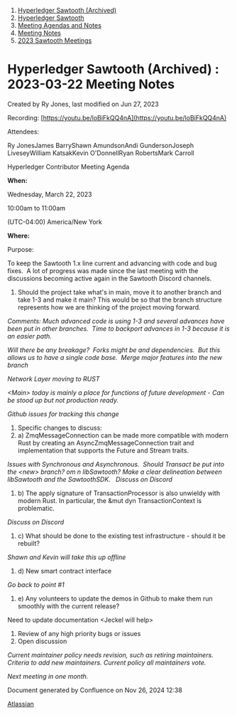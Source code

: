 1. [Hyperledger Sawtooth (Archived)](index.html)
2. [Hyperledger Sawtooth](Hyperledger-Sawtooth_20152342.html)
3. [Meeting Agendas and Notes](Meeting-Agendas-and-Notes_20154206.html)
4. [Meeting Notes](Meeting-Notes_20156244.html)
5. [2023 Sawtooth Meetings](2023-Sawtooth-Meetings_20156333.html)

# Hyperledger Sawtooth (Archived) : 2023-03-22 Meeting Notes

Created by Ry Jones, last modified on Jun 27, 2023

Recording: [https://youtu.be/loBiFkQQ4nA](https://youtu.be/loBiFkQQ4nA)

Attendees:

Ry JonesJames BarryShawn AmundsonAndi GundersonJoseph LiveseyWilliam KatsakKevin O'DonnellRyan RobertsMark Carroll

Hyperledger Contributor Meeting Agenda

**When:**

Wednesday, March 22, 2023

10:00am to 11:00am

(UTC-04:00) America/New York

**Where:**

Purpose:

To keep the Sawtooth 1.x line current and advancing with code and bug fixes.  A lot of progress was made since the last meeting with the discussions becoming active again in the Sawtooth Discord channels.

1. Should the project take what's in main, move it to another branch and take 1-3 and make it main? This would be so that the branch structure represents how we are thinking of the project moving forward.

*Comments: Much advanced code is using 1-3 and several advances have been put in other branches.  Time to backport advances in 1-3 because it is an easier path.* 

*Will there be any breakage?  Forks might be and dependencies.  But this allows us to have a single code base.  Merge major features into the new branch*

*Network Layer moving to RUST*

*&lt;Main&gt; today is mainly a place for functions of future development - Can be stood up but not production ready.* 

*Github issues for tracking this change*

1. Specific changes to discuss:
2. a) ZmqMessageConnection can be made more compatible with modern Rust by creating an AsyncZmqMessageConnection trait and implementation that supports the Future and Stream traits.

*Issues with Synchronous and Asynchronous.  Should Transact be put into the &lt;new&gt; branch? om n libSawtooth? Make a clear delineation between libSawtooth and the SawtoothSDK.   Discuss on Discord* 

1. b) The apply signature of TransactionProcessor is also unwieldy with modern Rust. In particular, the &amp;mut dyn TransactionContext is problematic.

*Discuss on Discord* 

1. c) What should be done to the existing test infrastructure - should it be rebuilt?

*Shawn and Kevin will take this up offline*

1. d) New smart contract interface

*Go back to point #1* 

1. e) Any volunteers to update the demos in Github to make them run smoothly with the current release?

Need to update documentation &lt;Jeckel will help&gt; 

1. Review of any high priority bugs or issues
2. Open discussion

*Current maintainer policy needs revision, such as retiring maintainers.  Criteria to add new maintainers. Current policy all maintainers vote.* 

*Next meeting in one month.*

Document generated by Confluence on Nov 26, 2024 12:38

[Atlassian](http://www.atlassian.com/)
